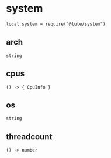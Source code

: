 # system

```luau
local system = require("@lute/system")
```

## arch
```luau
string
```

## cpus
```luau
() -> { CpuInfo }
```

## os
```luau
string
```

## threadcount
```luau
() -> number
```
